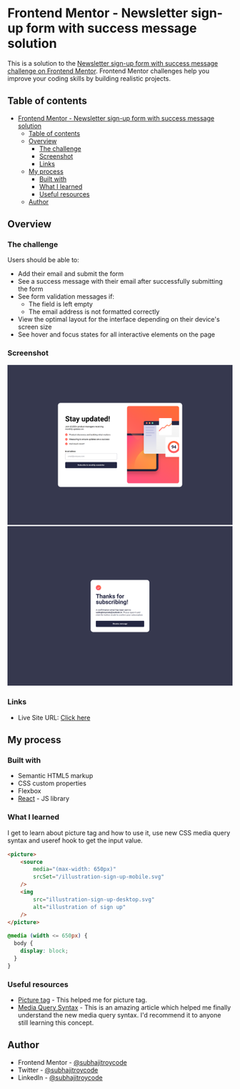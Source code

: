 # Frontend Mentor - Newsletter sign-up form with success message solution

This is a solution to the [Newsletter sign-up form with success message challenge on Frontend Mentor](https://www.frontendmentor.io/challenges/newsletter-signup-form-with-success-message-3FC1AZbNrv). Frontend Mentor challenges help you improve your coding skills by building realistic projects. 

## Table of contents

- [Frontend Mentor - Newsletter sign-up form with success message solution](#frontend-mentor---newsletter-sign-up-form-with-success-message-solution)
  - [Table of contents](#table-of-contents)
  - [Overview](#overview)
    - [The challenge](#the-challenge)
    - [Screenshot](#screenshot)
    - [Links](#links)
  - [My process](#my-process)
    - [Built with](#built-with)
    - [What I learned](#what-i-learned)
    - [Useful resources](#useful-resources)
  - [Author](#author)

## Overview

### The challenge

Users should be able to:

- Add their email and submit the form
- See a success message with their email after successfully submitting the form
- See form validation messages if:
  - The field is left empty
  - The email address is not formatted correctly
- View the optimal layout for the interface depending on their device's screen size
- See hover and focus states for all interactive elements on the page

### Screenshot

![](./public/screenshot.png)
![](./public/screenshot_success.png)

### Links

- Live Site URL: [Click here](https://your-live-site-url.com)

## My process

### Built with

- Semantic HTML5 markup
- CSS custom properties
- Flexbox
- [React](https://reactjs.org/) - JS library

### What I learned

I get to learn about picture tag and how to use it, use new CSS media query syntax and useref hook to get the input value.

```html
<picture>
    <source
        media="(max-width: 650px)"
        srcSet="/illustration-sign-up-mobile.svg"
    />
    <img
        src="illustration-sign-up-desktop.svg"
        alt="illustration of sign up"
    />
</picture>
```
```css
@media (width <= 650px) {
  body {
    display: block;
  }
}
```

### Useful resources

- [Picture tag](https://www.w3schools.com/tags/tag_picture.asp) - This helped me for picture tag.
- [Media Query Syntax](https://css-tricks.com/the-new-css-media-query-range-syntax/) - This is an amazing article which helped me finally understand the new media query syntax. I'd recommend it to anyone still learning this concept.

## Author

- Frontend Mentor - [@subhajitroycode](https://www.frontendmentor.io/profile/subhajitroycode)
- Twitter - [@subhajitroycode](https://www.twitter.com/subhajitroycode)
- LinkedIn - [@subhajitroycode](https://www.linkedin.com/in/subhajitroycode)